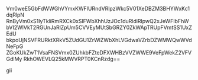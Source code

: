 Vm0weE5GbFdWWGhVYmxKWFlURndVRlpzWkc5V01XeDBZM3BHYWxKc1dqRlpN
RnByVm0xS1IyTkliRmRXCk0xSlFWbXhhUzJOc1duRldiRlpwQ2xJeWFIbFhW
bVI2WlVkT2RGUnJaRlZpUm5CVVEyMUtSbGRZY0ZkWApTRUpFVmtSS1UxZEdU
bkpoUjNSVFRURktXRkV5ZUdGU1ZrWlZWbXhLVGdwaVZrbDZWMWQwWVdNeFpG
ZGoKUkZwT1VsaFNSVmx0ZUhkbFZteDFXWHBzVVZWWE9VeFpWekZ2VFVGdlMy
RkhOWEVLQ25kMWVRPT0KCnRzdg==

gii
